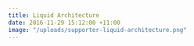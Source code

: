 ```yaml
---
title: Liquid Architecture
date: 2016-11-29 15:12:00 +11:00
image: "/uploads/supporter-liquid-architecture.png"
---
```


